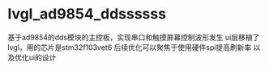 # lvgl_ad9854_ddssssss
基于ad9854的dds模块的主控板，实现串口和触摸屏幕控制波形发生
ui层移植了lvgl，用的芯片是stm32f103vet6
后续优化可以聚焦于使用硬件spi提高刷新率
以及优化ui的设计
